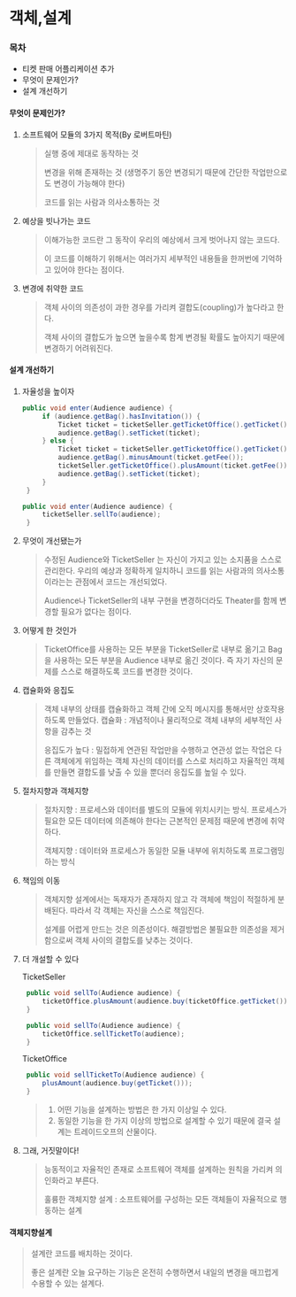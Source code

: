 객체,설계
===

### 목차

- 티켓 판매 어플리케이션 추가
- 무엇이 문제인가?
- 설계 개선하기

#### 무엇이 문제인가?

1. 소프트웨어 모듈의 3가지 목적(By 로버트마틴)
   > 실행 중에 제대로 동작하는 것
   >
   >변경을 위해 존재하는 것 (생명주기 동안 변경되기 때문에 간단한 작업만으로도 변경이 가능해야 한다)
   >
   >
   >코드를 읽는 사람과 의사소통하는 것
2. 예상을 빗나가는 코드
   > 이해가능한 코드란 그 동작이 우리의 예상에서 크게 벗어나지 않는 코드다.
   >
   >이 코드를 이해하기 위해서는 여러가지 세부적인 내용들을 한꺼번에 기억하고 있어야 한다는 점이다.
3. 변경에 취약한 코드
   > 객체 사이의 의존성이 과한 경우를 가리켜 결합도(coupling)가 높다라고 한다.
   > 
   > 객체 사이의 결합도가 높으면 높을수록 함계 변경될 확률도 높아지기 때문에 변경하기 어려워진다.
   
#### 설계 개선하기
1. 자율성을 높이자

   ```java
   public void enter(Audience audience) {
        if (audience.getBag().hasInvitation()) {
            Ticket ticket = ticketSeller.getTicketOffice().getTicket();
            audience.getBag().setTicket(ticket);
        } else {
            Ticket ticket = ticketSeller.getTicketOffice().getTicket();
            audience.getBag().minusAmount(ticket.getFee());
            ticketSeller.getTicketOffice().plusAmount(ticket.getFee());
            audience.getBag().setTicket(ticket);
        }
    }
   ```
   ```java
   public void enter(Audience audience) {
        ticketSeller.sellTo(audience);
    }
   ```
2. 무엇이 개선됐는가
   > 수정된 Audience와 TicketSeller 는 자신이 가지고 있는 소지품을 스스로 관리한다.
   > 우리의 예상과 정확하게 일치하니 코드를 읽는 사람과의 의사소통이라는는 관점에서 코드는 개선되었다.
   > 
   > Audience나 TicketSeller의 내부 구현을 변경하더라도 Theater를 함께 변경할 필요가 없다는 점이다.
3. 어떻게 한 것인가
   > TicketOffice를 사용하는 모든 부분을 TicketSeller로 내부로 옮기고 Bag을 사용하는 모든 부분을
   > Audience 내부로 옮긴 것이다.
   > 즉 자기 자신의 문제를 스스로 해결하도록 코드를 변경한 것이다.
4. 캡슐화와 응집도
   > 객체 내부의 상태를 캡슐화하고 객체 간에 오직 메시지를 통해서만 상호작용하도록 만들었다.
   > 캡슐화 : 개념적이나 물리적으로 객체 내부의 세부적인 사항을 감추는 것
   > 
   > 응집도가 높다 : 밀접하게 연관된 작업만을 수행하고 연관성 없는 작업은 다른 객체에게 위임하는 객체
   > 자신의 데이터를 스스로 처리하고 자율적인 객체를 만들면 결합도를 낮출 수 있을 뿐더러 응집도를 높일 수 있다.
5. 절차지향과 객체지향
   > 절차지향 : 프로세스와 데이터를 별도의 모듈에 위치시키는 방식.
   > 프로세스가 필요한 모든 데이터에 의존해야 한다는 근본적인 문제점 때문에 변경에 취약하다.
   > 
   > 객체지향 : 데이터와 프로세스가 동일한 모듈 내부에 위치하도록 프로그램밍하는 방식
6. 책임의 이동
   > 객체지향 설계에서는 독재자가 존재하지 않고 각 객체에 책임이 적절하게 분배된다. 따라서 각 객체는 자신을 스스로 책임진다.
   > 
   > 설계를 어렵게 만드는 것은 의존성이다. 해결방법은 불필요한 의존성을 제거함으로써 객체 사이의 결합도를 낮추는 것이다.
7. 더 개설할 수 있다

   TicketSeller
   ```java
    public void sellTo(Audience audience) {
        ticketOffice.plusAmount(audience.buy(ticketOffice.getTicket()));
    }
   ```
   ```java
    public void sellTo(Audience audience) {
        ticketOffice.sellTicketTo(audience);
    }
   ```
   TicketOffice
   ```java
    public void sellTicketTo(Audience audience) {
        plusAmount(audience.buy(getTicket()));
    }
   ```
   > 1. 어떤 기능을 설계하는 방법은 한 가지 이상일 수 있다.
   > 2. 동일한 기능을 한 가지 이상의 방법으로 설계할 수 있기 때문에 결국 설계는 트레이드오프의 산물이다.
8. 그래, 거짓말이다!
   > 능동적이고 자율적인 존재로 소프트웨어 객체를 설계하는 원칙을 가리켜 의인화라고 부른다.
   > 
   > 훌륭한 객체지향 설계 : 소프트웨어를 구성하는 모든 객체들이 자율적으로 행동하는 설계 

#### 객체지향설계
   > 설계란 코드를 배치하는 것이다.
   > 
   > 좋은 설계란 오늘 요구하는 기능은 온전히 수행하면서 내일의 변경을 매끄럽게 수용할 수 있는 설계다. 
